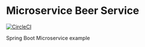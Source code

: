 # Microservice Beer Service


[![CircleCI](https://dl.circleci.com/status-badge/img/circleci/N8zhCQcWjNVLPzFFHjULu6/VV41mt3MPNWkSG6HXmfH46/tree/master.svg?style=svg)](https://dl.circleci.com/status-badge/redirect/circleci/N8zhCQcWjNVLPzFFHjULu6/VV41mt3MPNWkSG6HXmfH46/tree/master)

Spring Boot Microservice example